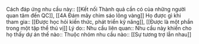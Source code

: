 


Cách đáp ứng nhu cầu này:: [[Kết nối Thành quả cần có của những người quan tâm đến QC]], [[4A Đám mây chim sáo lông vàng]]
Họ được gì khi tham gia:: [[Được học hỏi kiến thức, phát triển kỹ năng]], [[Được là một phần trong một tập thể thú vị]]
Lý do:: 
Nhu cầu liên quan:: 
Nhu cầu này khiến cho họ thấy dự án thế nào:: 
Thuộc nhóm nhu cầu nào:: [[Sự tương trợ lẫn nhau]]
